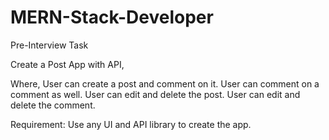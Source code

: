 # MERN-Stack-Developer
Pre-Interview Task

Create a Post App with API,

Where,
User can create a post and comment on it.
User can comment on a comment as well.
User can edit and delete the post.
User can edit and delete the comment.



Requirement:
Use any UI and API library to create the app.
